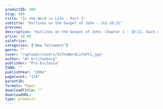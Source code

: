 ```yaml
---
productID: 400
slug: 400
title: "In the Word is Life - Part 1"
subtitle: "Outlines on the Gospel of John - ch1-10:21"
preview: 
description: "Outlines on the Gospel of John. Chapter 1 - 10:21. Each outline includes discussion questions. Published by Pro Ecclesia Publishers."
price: 10.00
salePrice: 
categories: ["New Testament"]
genre: ""
cover: "/uploads/covers/InTheWordLifePt1.jpg"
author: "Al Krijtenburg"
publisher: "Pro Ecclesia"
ISBN: ""
publishYear: "2004"
pageCount: "114"
parentID:
formats: Paper
downloadTitle: ""
downloadURL: 
type: products
---
```

